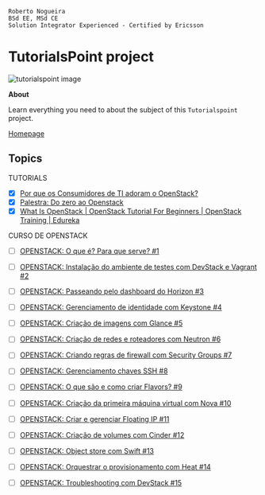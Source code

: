 ```
Roberto Nogueira  
BSd EE, MSd CE
Solution Integrator Experienced - Certified by Ericsson
```
# TutorialsPoint project

![tutorialspoint image](images/tutorialspoint.png)

**About**

Learn everything you need to about the subject of this `Tutorialspoint` project.

[Homepage](https://www.tutorialspoint.com/virtualization2.0/virtualization2.0_openstack.htm)

## Topics

TUTORIALS
* [x] [Por que os Consumidores de TI adoram o OpenStack?](https://www.youtube.com/watch?v=nMqtb1z3-0M)
* [x] [Palestra: Do zero ao Openstack](https://www.youtube.com/watch?v=M8txc5-NGMQ)
* [x] [What Is OpenStack | OpenStack Tutorial For Beginners | OpenStack Training | Edureka](https://www.youtube.com/watch?v=Kfj5XiNdJN0)

CURSO DE OPENSTACK
* [ ] [OPENSTACK: O que é? Para que serve? #1](https://www.youtube.com/watch?v=deiPxC8SOZk&list=PL0zspxm7AK_DsypYjkFVEU7ZxPn5gReKF&index=1)
* [ ] [OPENSTACK: Instalação do ambiente de testes com DevStack e Vagrant #2](https://www.youtube.com/watch?v=bh2CHlxyIvw&list=PL0zspxm7AK_DsypYjkFVEU7ZxPn5gReKF&index=2) 
* [ ] [OPENSTACK: Passeando pelo dashboard do Horizon #3](https://www.youtube.com/watch?v=deiPxC8SOZk&list=PL0zspxm7AK_DsypYjkFVEU7ZxPn5gReKF&index=3)
* [ ] [OPENSTACK: Gerenciamento de identidade com Keystone #4](https://www.youtube.com/watch?v=deiPxC8SOZk&list=PL0zspxm7AK_DsypYjkFVEU7ZxPn5gReKF&index=4)
* [ ] [OPENSTACK: Criação de imagens com Glance #5](https://www.youtube.com/watch?v=deiPxC8SOZk&list=PL0zspxm7AK_DsypYjkFVEU7ZxPn5gReKF&index=5)
* [ ] [OPENSTACK: Criação de redes e roteadores com Neutron #6](https://www.youtube.com/watch?v=deiPxC8SOZk&list=PL0zspxm7AK_DsypYjkFVEU7ZxPn5gReKF&index=6)
* [ ] [OPENSTACK: Criando regras de firewall com Security Groups #7](https://www.youtube.com/watch?v=deiPxC8SOZk&list=PL0zspxm7AK_DsypYjkFVEU7ZxPn5gReKF&index=7)
* [ ] [OPENSTACK: Gerenciamento chaves SSH #8](https://www.youtube.com/watch?v=deiPxC8SOZk&list=PL0zspxm7AK_DsypYjkFVEU7ZxPn5gReKF&index=8)
* [ ] [OPENSTACK: O que são e como criar Flavors? #9](https://www.youtube.com/watch?v=deiPxC8SOZk&list=PL0zspxm7AK_DsypYjkFVEU7ZxPn5gReKF&index=9)
* [ ] [OPENSTACK: Criação da primeira máquina virtual com Nova #10](https://www.youtube.com/watch?v=deiPxC8SOZk&list=PL0zspxm7AK_DsypYjkFVEU7ZxPn5gReKF&index=10)
* [ ] [OPENSTACK: Criar e gerenciar Floating IP #11](https://www.youtube.com/watch?v=deiPxC8SOZk&list=PL0zspxm7AK_DsypYjkFVEU7ZxPn5gReKF&index=11)
* [ ] [OPENSTACK: Criação de volumes com Cinder #12](https://www.youtube.com/watch?v=deiPxC8SOZk&list=PL0zspxm7AK_DsypYjkFVEU7ZxPn5gReKF&index=12)
* [ ] [OPENSTACK: Object store com Swift #13](https://www.youtube.com/watch?v=deiPxC8SOZk&list=PL0zspxm7AK_DsypYjkFVEU7ZxPn5gReKF&index=13)
* [ ] [OPENSTACK: Orquestrar o provisionamento com Heat #14](https://www.youtube.com/watch?v=deiPxC8SOZk&list=PL0zspxm7AK_DsypYjkFVEU7ZxPn5gReKF&index=14)
* [ ] [OPENSTACK: Troubleshooting com DevStack #15](https://www.youtube.com/watch?v=deiPxC8SOZk&list=PL0zspxm7AK_DsypYjkFVEU7ZxPn5gReKF&index=15)

